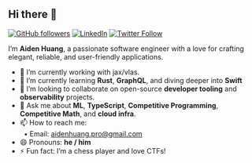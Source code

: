 ## Hi there 👋

[![GitHub followers](https://img.shields.io/github/followers/aidentothe?label=Follow&style=social)](https://github.com/aidentothe) [![LinkedIn](https://img.shields.io/badge/LinkedIn-aidentothe-blue?logo=linkedin)](https://linkedin.com/in/aidentothe) [![Twitter Follow](https://img.shields.io/twitter/follow/whatevenisai?label=Follow&style=social)](https://twitter.com/whatevenisai)

I’m **Aiden Huang**, a passionate software engineer with a love for crafting elegant, reliable, and user-friendly applications.
- 🔭 I’m currently working with jax/vlas.
- 🌱 I’m currently learning **Rust**, **GraphQL**, and diving deeper into **Swift**
- 👯 I’m looking to collaborate on open-source **developer tooling** and **observability** projects.
- 💬 Ask me about **ML**, **TypeScript**, **Competitive Programming**, **Competitive Math**, and **cloud infra**.
- 📫 How to reach me:  
  &nbsp;&nbsp;• Email: [aidenhuang.pro@gmail.com](mailto:aidenhuang.pro@gmail.com)  
- 😄 Pronouns: **he / him**
- ⚡ Fun fact: I’m a chess player and love CTFs!
